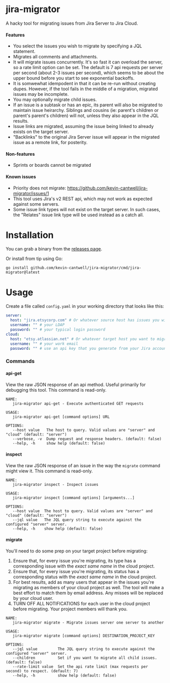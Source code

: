 # jira-migrator
A hacky tool for migrating issues from Jira Server to Jira Cloud.

#### Features
* You select the issues you wish to migrate by specifying a JQL statement.
* Migrates all comments and attachments.
* It will migrate issues concurrently. It's so fast it can overload the server, so a rate limit option can be set. The default is 7 api requests per server per second (about 2-3 issues per second), which seems to be about the upper bound before you start to see exponential backoffs.
* It is somwewhat idempodent in that it can be re-run without creating dupes. However, if the tool fails in the middle of a migration, migrated issues may be incomplete.
* You may optionally migrate child issues.
* If an issue is a subtask or has an epic, its parent will also be migrated to maintain issue heirarchy. Siblings and cousins (ie: parent's children or parent's parent's children) will not, unless they also appear in the JQL results.
* Issue links are migrated, assuming the issue being linked to already exists on the target server.
* "Backlinks" to the original Jira Server issue will appear in the migrated issue as a remote link, for posterity.

#### Non-features
* Sprints or boards cannot be migrated

#### Known issues
* Priority does not migrate: https://github.com/kevin-cantwell/jira-migrator/issues/1
* This tool uses Jira's v2 REST api, which may not work as expected against some servers.
* Some issue link types will not exist on the target server. In such cases, the "Relates" issue link type will be used instead as a catch all.

# Installation
You can grab a binary from the [releases page](https://github.com/kevin-cantwell/jira-migrator/releases).

Or install from tip using Go:
```
go install github.com/kevin-cantwell/jira-migrator/cmd/jira-migrator@latest
```

# Usage
Create a file called `config.yaml` in your working directory that looks like this:
```yaml
server:
  host: "jira.etsycorp.com" # Or whatever source host has issues you wish to migrate
  username: "" # your LDAP
  password: "" # your typical login password
cloud:
  host: "etsy.atlassian.net" # Or whatever target host you want to migrate to.
  username: "" # your work email
  password: "" # use an api key that you generate from your Jira account
```

### Commands

#### api-get
View the raw JSON response of an api method. Useful primarily for debugging this tool. This command is read-only.

```
NAME:
   jira-migrator api-get - Execute authenticated GET requests

USAGE:
   jira-migrator api-get [command options] URL

OPTIONS:
   --host value   The host to query. Valid values are "server" and "cloud" (default: "server")
   --verbose, -v  Dump request and response headers. (default: false)
   --help, -h     show help (default: false)
```

#### inspect
View the raw JSON response of an issue in the way the `migrate` command might view it. This command is read-only.

```
NAME:
   jira-migrator inspect - Inspect issues

USAGE:
   jira-migrator inspect [command options] [arguments...]

OPTIONS:
   --host value  The host to query. Valid values are "server" and "cloud" (default: "server")
   --jql value   The JQL query string to execute against the configured "server" server.
   --help, -h    show help (default: false)

```

#### migrate
You'll need to do some prep on your target project before migrating:
1. Ensure that, for every issue you're migrating, its type has a corresponding issue with the _*exact same name*_ in the cloud project.
2. Ensure that, for every issue you're migrating, its status has a corresponding status with the _*exact same name*_ in the cloud project.
3. For best results, add as many users that appear in the issues you're migrating as members of your cloud project as well. The tool will make a best effort to match them by email address. Any misses will be replaced by your cloud user.
4. TURN OFF ALL NOTIFICATIONS for each user in the cloud project before migrating. Your project members will thank you.

```
NAME:
   jira-migrator migrate - Migrate issues server one server to another

USAGE:
   jira-migrator migrate [command options] DESTINATION_PROJECT_KEY

OPTIONS:
   --jql value         The JQL query string to execute against the configured "server" server.
   --children          Set if you want to migrate all child issues. (default: false)
   --rate-limit value  Set the api rate limit (max requests per second) to respect. (default: 7)
   --help, -h          show help (default: false)
```